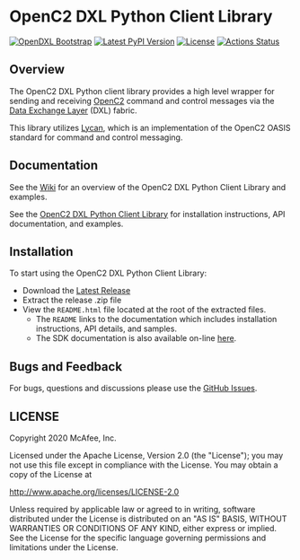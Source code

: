 # OpenC2 DXL Python Client Library
[![OpenDXL Bootstrap](https://img.shields.io/badge/Built%20With-OpenDXL%20Bootstrap-blue.svg)](https://github.com/opendxl/opendxl-openc2-client-python)
[![Latest PyPI Version](https://img.shields.io/pypi/v/dxlopenc2client.svg)](https://pypi.python.org/pypi/dxlopenc2client)
[![License](https://img.shields.io/badge/License-Apache%202.0-blue.svg)](https://opensource.org/licenses/Apache-2.0)
[![Actions Status](https://github.com/opendxl/opendxl-openc2-client-python/workflows/Build/badge.svg)](https://github.com/opendxl/opendxl-openc2-client-python/actions)

## Overview

The OpenC2 DXL Python client library provides a high level wrapper for sending and receiving [OpenC2](https://docs.oasis-open.org/openc2/oc2ls/v1.0/oc2ls-v1.0.html) command and control messages via the [Data Exchange Layer](http://www.mcafee.com/us/solutions/data-exchange-layer.aspx) (DXL) fabric.

This library utilizes [Lycan](https://github.com/oasis-open/openc2-lycan-python), which is an implementation of the OpenC2 OASIS standard for command and control messaging.

## Documentation

See the [Wiki](https://github.com/opendxl/opendxl-openc2-client-python/wiki) for an overview of the OpenC2 DXL Python Client Library and examples.

See the [OpenC2 DXL Python Client Library](https://opendxl.github.io/opendxl-openc2-client-python/pydoc) for installation instructions, API documentation, and examples.

## Installation

To start using the OpenC2 DXL Python Client Library:

* Download the [Latest Release](https://github.com/opendxl/opendxl-openc2-client-python/releases/latest)
* Extract the release .zip file
* View the `README.html` file located at the root of the extracted files.
  * The `README` links to the documentation which includes installation instructions, API details, and samples.
  * The SDK documentation is also available on-line [here](https://opendxl.github.io/opendxl-openc2-client-python/pydoc).

## Bugs and Feedback

For bugs, questions and discussions please use the [GitHub Issues](https://github.com/opendxl/opendxl-openc2-client-python).

## LICENSE

Copyright 2020 McAfee, Inc.

Licensed under the Apache License, Version 2.0 (the "License"); you may not use this file except in compliance with the License. You may obtain a copy of the License at

http://www.apache.org/licenses/LICENSE-2.0

Unless required by applicable law or agreed to in writing, software distributed under the License is distributed on an "AS IS" BASIS, WITHOUT WARRANTIES OR CONDITIONS OF ANY KIND, either express or implied. See the License for the specific language governing permissions and limitations under the License.
